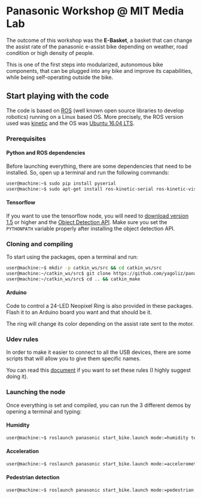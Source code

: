# Panasonic Workshop @ MIT Media Lab

The outcome of this workshop was the **E-Basket**, a basket that can change the assist rate of the panasonic e-assist bike depending on weather, road condition or high density of people.

This is one of the first steps into modularized, autonomous bike components, that can be plugged into any bike and improve its capabilities, while being self-operating outside the bike.

## Start playing with the code

The code is based on [ROS](http://www.ros.org) (well known open source libraries to develop robotics) running on a Linux based OS. More precisely, the ROS version used was [kinetic](http://wiki.ros.org/kinetic/Installation) and the OS was [Ubuntu 16.04 LTS](http://releases.ubuntu.com/16.04/).

### Prerequisites

#### Python and ROS dependencies
Before launching everything, there are some dependencies that need to be installed. So, open up a terminal and run the following commands:
```bash
user@machine:~$ sudo pip install pyserial
user@machine:~$ sudo apt-get install ros-kinetic-serial ros-kinetic-vision-opencv ros-kinetic-usb-cam ros-kinetic-rosserial*
```

#### Tensorflow
If you want to use the tensorflow node, you will need to [download version 1.5](https://www.tensorflow.org/) or higher and the [Object Detection API](https://github.com/tensorflow/models/tree/master/research/object_detection). Make sure you set the `PYTHONPATH` variable properly after installing the object detection API.

### Cloning and compiling
To start using the packages, open a terminal and run:
```bash
user@machine:~$ mkdir -p catkin_ws/src && cd catkin_ws/src
user@machine:~/catkin_ws/src$ git clone https://github.com/yagoliz/panasonic_workshop.git
user@machine:~/catkin_ws/src$ cd .. && catkin_make
```

#### Arduino
Code to control a 24-LED Neopixel Ring is also provided in these packages. Flash it to an Arduino board you want and that should be it.

The ring will change its color depending on the assist rate sent to the motor.

### Udev rules
In order to make it easier to connect to all the USB devices, there are some scripts that will allow you to give them specific names.

You can read this [document](./terMITe_hardware_rule/termite_rules.md) if you want to set these rules (I highly suggest doing it).

### Launching the node

Once everything is set and compiled, you can run the 3 different demos by opening a terminal and typing:

#### Humidity
```bash
user@machine:~$ roslaunch panasonic start_bike.launch mode:=humidity tensorflow:=false
```

#### Acceleration
```bash
user@machine:~$ roslaunch panasonic start_bike.launch mode:=accelerometer tensorflow:=false
```

#### Pedestrian detection
```bash
user@machine:~$ roslaunch panasonic start_bike.launch mode:=pedestrian tensorflow:=true
```